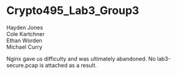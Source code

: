 # Crypto495_Lab3_Group3

Hayden Jones  
Cole Kartchner  
Ethan Worden  
Michael Curry  

Nginx gave us difficulty and was ultimately abandoned. No lab3-secure.pcap is attached as a result. 
